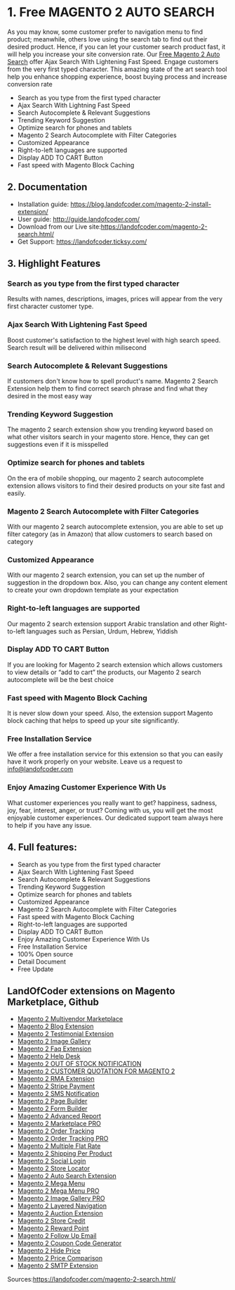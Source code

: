 


# 1. Free MAGENTO 2 AUTO SEARCH
As you may know, some customer prefer to navigation menu to find product; meanwhile, others love using the search tab to find out their desired product. Hence, if you can let your customer search product fast, it will help you increase your site conversion rate. Our [Free Magento 2 Auto Search](https://landofcoder.com/magento-2-search.html/) offer Ajax Search With Lightening Fast Speed. Engage customers from the very first typed character. This amazing state of the art search tool help you enhance shopping experience, boost buying process and increase conversion rate

- Search as you type from the first typed character
- Ajax Search With Lightning Fast Speed
- Search Autocomplete & Relevant Suggestions
- Trending Keyword Suggestion
- Optimize search for phones and tablets
- Magento 2 Search Autocomplete with Filter Categories
- Customized Appearance
- Right-to-left languages are supported
- Display ADD TO CART Button
- Fast speed with Magento Block Caching
## 2. Documentation

- Installation guide: https://blog.landofcoder.com/magento-2-install-extension/
- User guide: http://guide.landofcoder.com/
- Download from our Live site:https://landofcoder.com/magento-2-search.html/
- Get Support: https://landofcoder.ticksy.com/

## 3. Highlight Features

### Search as you type from the first typed character
Results with names, descriptions, images, prices will appear from the very first character customer type.
### Ajax Search With Lightening Fast Speed
Boost customer's satisfaction to the highest level with high search speed. Search result will be delivered within milisecond
### Search Autocomplete & Relevant Suggestions
If customers don't know how to spell product's name. Magento 2 Search Extension help them to find correct search phrase and find what they desired in the most easy way
### Trending Keyword Suggestion
The magento 2 search extension show you trending keyword based on what other visitors search in your magento store. Hence, they can get suggestions even if it is misspelled
### Optimize search for phones and tablets
On the era of mobile shopping, our magento 2 search autocomplete extension allows visitors to find their desired products on your site fast and easily.
### Magento 2 Search Autocomplete with Filter Categories
With our magento 2 search autocomplete extension, you are able to set up filter category (as in Amazon) that allow customers to search based on category
### Customized Appearance
With our magento 2 search extension, you can set up the number of suggestion in the dropdown box. Also, you can change any content element to create your own dropdown template as your expectation
### Right-to-left languages are supported
Our magento 2 search extension support Arabic translation and other Right-to-left languages such as Persian, Urdum, Hebrew, Yiddish
### Display ADD TO CART Button
If you are looking for Magento 2 search extension which allows customers to view details or “add to cart” the products, our Magento 2 search autocomplete will be the best choice
### Fast speed with Magento Block Caching
It is never slow down your speed. Also, the extension support Magento block caching that helps to speed up your site significantly.
### Free Installation Service
We offer a free installation service for this extension so that you can easily have it work properly on your website. Leave us a request to info@landofcoder.com
### Enjoy Amazing Customer Experience With Us
What customer experiences you really want to get? happiness, sadness, joy, fear, interest, anger, or trust? Coming with us, you will get the most enjoyable customer experiences. Our dedicated support team always here to help if you have any issue.


## 4. Full features:
- Search as you type from the first typed character
- Ajax Search With Lightening Fast Speed
- Search Autocomplete & Relevant Suggestions
- Trending Keyword Suggestion
- Optimize search for phones and tablets
- Customized Appearance
- Magento 2 Search Autocomplete with Filter Categories
- Fast speed with Magento Block Caching
- Right-to-left languages are supported
- Display ADD TO CART Button
- Enjoy Amazing Customer Experience With Us
- Free Installation Service
- 100% Open source
- Detail Document
- Free Update
## LandOfCoder extensions on Magento Marketplace, Github

- [Magento 2 Multivendor Marketplace](https://landofcoder.com/magento-2-marketplace-extension.html/)
- [Magento 2 Blog Extension](https://landofcoder.com/magento-2-blog-extension.html/)
- [Magento 2 Testimonial Extension](https://landofcoder.com/testimonial-extension-for-magento2.html/)
- [Magento 2 Image Gallery](https://landofcoder.com/magento-2-image-gallery.html/)
- [Magento 2 Faq Extension](https://landofcoder.com/faq-extension-for-magento2.html/)
- [Magento 2 Help Desk](https://landofcoder.com/magento-2-help-desk-extension.html)
- [Magento 2 OUT OF STOCK NOTIFICATION](https://landofcoder.com/magento-2-out-of-stock-notification.html/)
- [Magento 2 CUSTOMER QUOTATION FOR MAGENTO 2](https://landofcoder.com/magento-2-quote-extension.html/)
- [Magento 2 RMA Extension](https://landofcoder.com/magento-2-rma-extension.html/)
- [Magento 2 Stripe Payment](https://landofcoder.com/magento-2-stripe-payment-pro.html/)
- [Magento 2 SMS Notification](https://landofcoder.com/magento-2-sms-notification-extension.html/)
- [Magento 2 Page Builder](https://landofcoder.com/magento-2-page-builder.html/)
- [Magento 2 Form Builder](https://landofcoder.com/magento-2-form-builder.html/)
- [Magento 2 Advanced Report](https://landofcoder.com/magento-2-advanced-reports.html/)
- [Magento 2 Marketplace PRO](https://landofcoder.com/magento-2-marketplace-pro.html/)
- [Magento 2 Order Tracking](https://landofcoder.com/magento-2-order-tracking-extension.html/)
- [Magento 2 Order Tracking PRO](https://landofcoder.com/magento-2-order-tracking-pro-extension.html/)
- [Magento 2 Multiple Flat Rate](https://landofcoder.com/magento-2-multiple-flat-rate-shipping.html/)
- [Magento 2 Shipping Per Product](https://landofcoder.com/magento-2-shipping-per-product.html/)
- [Magento 2 Social Login](https://landofcoder.com/magento-2-social-login.html/)
- [Magento 2 Store Locator](https://landofcoder.com/magento-2-store-locator.html/)
- [Magento 2 Auto Search Extension](https://landofcoder.com/magento-2-search.html/)
- [Magento 2 Mega Menu](https://landofcoder.com/magento-2-mega-menu.html/)
- [Magento 2 Mega Menu PRO](https://landofcoder.com/magento-2-mega-menu-pro.html)
- [Magento 2 Image Gallery PRO](https://landofcoder.com/magento-2-image-gallery-pro.html/)
- [Magento 2 Layered Navigation](https://landofcoder.com/magento-2-layered-navigation.html/)
- [Magento 2 Auction Extension](https://landofcoder.com/magento-2-auction-extension.html/)
- [Magento 2 Store Credit](https://landofcoder.com/magento-2-store-credit.html/)
- [Magento 2 Reward Point](https://landofcoder.com/magento-2-reward-points.html/)
- [Magento 2 Follow Up Email](https://landofcoder.com/magento-2-follow-up-email.html/)
- [Magento 2 Coupon Code Generator](https://landofcoder.com/magento-2-coupon-extension.html/)
- [Magento 2 Hide Price](https://landofcoder.com/magento-2-hide-price.html/)
- [Magento 2 Price Comparison](https://landofcoder.com/magento-2-price-comparison.html/)
- [Magento 2 SMTP Extension](https://landofcoder.com/magento-2-smtp-extension.html)

Sources:https://landofcoder.com/magento-2-search.html/
